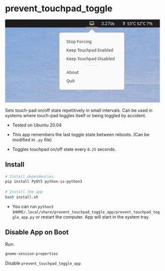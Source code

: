 # prevent_touchpad_toggle

![screenshot](screenshot.png)

Sets touch-pad on/off state repetitively in small intervals. Can be used in systems where touch-pad toggles itself or being toggled by accident.

- Tested on Ubuntu 20.04

- This app remembers the last toggle state between reboots. (Can be modified in `.py` file)
- Toggles touchpad on/off state every `0.25` seconds.

## Install

```bash
# Install dependencies
pip install PyQt5 python-is-python3

# Install the app
bash install.sh
```

- You can run `python3 $HOME/.local/share/prevent_touchpad_toggle_app/prevent_touchpad_toggle_app.py` or restart the computer. App will start in the system tray.



## Disable App on Boot

 Run:

```bash
gnome-session-properties
```

Disable `prevent_touchpad_toggle_app`
